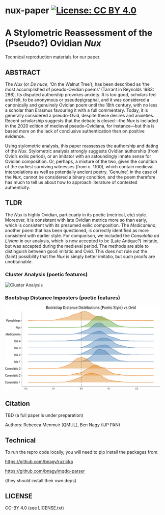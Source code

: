 # nux-paper [![License: CC BY 4.0](https://img.shields.io/badge/License-CC%20BY%204.0-lightgrey.svg)](https://creativecommons.org/licenses/by/4.0/)

# A Stylometric Reassessment of the (Pseudo?) Ovidian _Nux_

Technical reproduction materials for our paper.

## ABSTRACT

The _Nux_ (or _De nuce_, ‘On the Walnut Tree’), has been described as ‘the most accomplished of pseudo-Ovidian poems’ (Tarrant in Reynolds 1983: 286). Its disputed authorship provokes anxiety. It is too good, scholars feel and felt, to be anonymous or pseudepigraphal, and it was considered a canonically and genuinely Ovidian poem until the 18th century, with no less a scholar than Erasmus favouring it with a full commentary. Today, it is generally considered a pseudo-Ovid, despite these desires and anxieties. Recent scholarship suggests that the debate is closed—the _Nux_ is included in the 2020 edition of medieval pseudo-Ovidiana, for instance—but this is based more on the lack of conclusive authentication than on positive evidence.

Using stylometric analysis, this paper reassesses the authorship and dating of the _Nux_. Stylometric analysis strongly suggests Ovidian authorship (from Ovid’s exilic period), or an imitator with an astoundingly innate sense for Ovidian composition. Or, perhaps, a mixture of the two, given the condition of the earliest surviving witnesses (from c. 1100), which contain medieval interpolations as well as potentially ancient poetry. ‘Genuine’, in the case of the _Nux_, cannot be considered a binary condition, and the poem therefore has much to tell us about how to approach literature of contested authenticity.

## TLDR

The _Nux_ is highly Ovidian, particuarly in its poetic (metrical, etc) style. Moreover, it is consistent with late Ovidian metrics more so than early, which is consistent with its presumed exilic composition. The _Medicamina_, another poem that has been questioned, is correctly identified as more consistent with earlier style. For comparison, we included the _Consolatio ad Liviam_ in our analysis, which is now accepted to be (Late Antique?) imitatio, but was accepted during the medieval period. The methods are able to distinguish between good imitatio and Ovid. This does not rule out the (faint) possibility that the _Nux_ is simply better imitatio, but such proofs are unobtainable.

### Cluster Analysis (poetic features)
<img src="figures/bct_poet_med-crop.png" alt="Cluster Analysis" style="width: 800px;"/>

### Bootstrap Distance Imposters (poetic features)

<img src="figures/bdi_poet_med-crop.png" alt="Cluster Analysis" style="width: 800px;"/>

## Citation

TBD (a full paper is under preparation)

Authors: Rebecca Menmuir (QMUL), Ben Nagy (IJP PAN)

## Technical

To run the repro code locally, you will need to pip install the packages from:

https://github.com/bnagy/ruzicka

https://github.com/bnagy/mqdq-parser

(they should install their own deps)

## LICENSE

CC-BY 4.0 (see LICENSE.txt)

